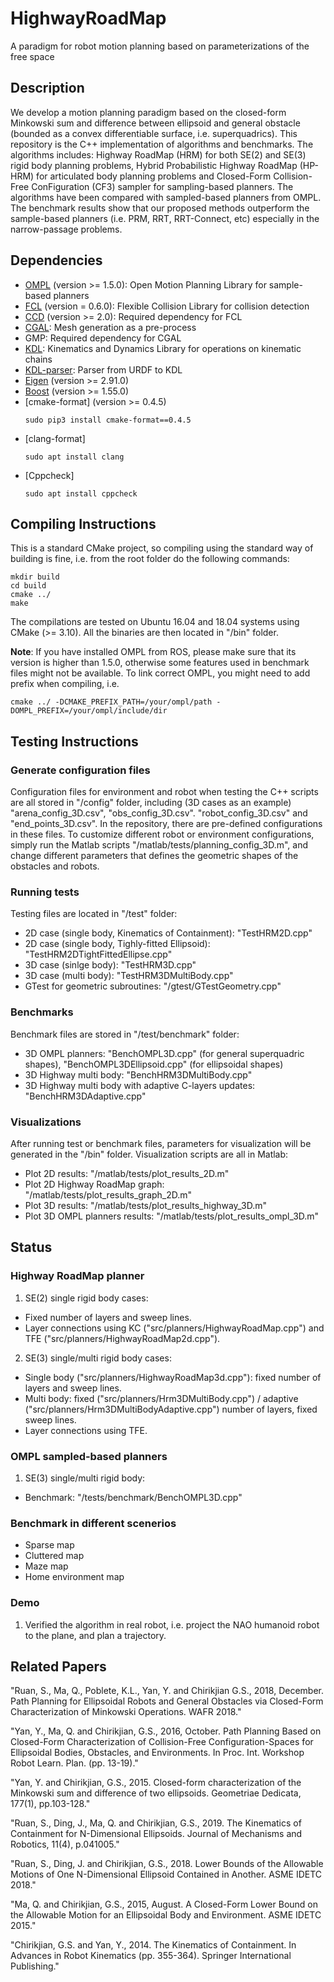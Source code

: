 # HighwayRoadMap
A paradigm for robot motion planning based on parameterizations of the free space

## Description
We develop a motion planning paradigm based on the closed-form Minkowski sum and difference between ellipsoid and general obstacle (bounded as a convex differentiable surface, i.e. superquadrics). This repository is the C++ implementation of algorithms and benchmarks. The algorithms includes: Highway RoadMap (HRM) for both SE(2) and SE(3) rigid body planning problems, Hybrid Probabilistic Highway RoadMap (HP-HRM) for articulated body planning problems and Closed-Form Collision-Free ConFiguration (CF3) sampler for sampling-based planners. The algorithms have been compared with sampled-based planners from OMPL. The benchmark results show that our proposed methods outperform the sample-based planners (i.e. PRM, RRT, RRT-Connect, etc) especially in the narrow-passage problems.

## Dependencies
- [OMPL](https://ompl.kavrakilab.org/installation.html) (version >= 1.5.0): Open Motion Planning Library for sample-based planners
- [FCL](https://github.com/flexible-collision-library/fcl) (version = 0.6.0): Flexible Collision Library for collision detection
- [CCD](https://github.com/danfis/libccd) (version >= 2.0): Required dependency for FCL
- [CGAL](https://www.cgal.org/): Mesh generation as a pre-process
- GMP: Required dependency for CGAL
- [KDL](https://orocos.org/wiki/orocos/kdl-wiki.html): Kinematics and Dynamics Library for operations on kinematic chains
- [KDL-parser](http://wiki.ros.org/kdl_parser): Parser from URDF to KDL
- [Eigen](http://eigen.tuxfamily.org/index.php?title=Main_Page) (version >= 2.91.0)
- [Boost](https://www.boost.org/) (version >= 1.55.0)
- [cmake-format] (version >= 0.4.5)
    ```
    sudo pip3 install cmake-format==0.4.5
    ```
- [clang-format]
    ```
    sudo apt install clang
    ```
- [Cppcheck]
    ```
    sudo apt install cppcheck
    ```

## Compiling Instructions
This is a standard CMake project, so compiling using the standard way of building is fine, i.e. from the root folder do the following commands:
```
mkdir build
cd build
cmake ../
make
```
The compilations are tested on Ubuntu 16.04 and 18.04 systems using CMake (>= 3.10). All the binaries are then located in "/bin" folder.

**Note**: If you have installed OMPL from ROS, please make sure that its version is higher than 1.5.0, otherwise some features used in benchmark files might not be available. To link correct OMPL, you might need to add prefix when compiling, i.e.
```
cmake ../ -DCMAKE_PREFIX_PATH=/your/ompl/path -DOMPL_PREFIX=/your/ompl/include/dir
```

## Testing Instructions
### Generate configuration files
Configuration files for environment and robot when testing the C++ scripts are all stored in "/config" folder, including (3D cases as an example) "arena_config_3D.csv", "obs_config_3D.csv". "robot_config_3D.csv" and "end_points_3D.csv". In the repository, there are pre-defined configurations in these files. To customize different robot or environment configurations, simply run the Matlab scripts "/matlab/tests/planning_config_3D.m", and change different parameters that defines the geometric shapes of the obstacles and robots.

### Running tests
Testing files are located in "/test" folder:
- 2D case (single body, Kinematics of Containment): "TestHRM2D.cpp"
- 2D case (single body, Tighly-fitted Ellipsoid): "TestHRM2DTightFittedEllipse.cpp"
- 3D case (sinlge body): "TestHRM3D.cpp"
- 3D case (multi body): "TestHRM3DMultiBody.cpp"
- GTest for geometric subroutines: "/gtest/GTestGeometry.cpp"

### Benchmarks
Benchmark files are stored in "/test/benchmark" folder:
- 3D OMPL planners: "BenchOMPL3D.cpp" (for general superquadric shapes), "BenchOMPL3DEllipsoid.cpp" (for ellipsoidal shapes)
- 3D Highway multi body: "BenchHRM3DMultiBody.cpp"
- 3D Highway multi body with adaptive C-layers updates: "BenchHRM3DAdaptive.cpp"

### Visualizations
After running test or benchmark files, parameters for visualization will be generated in the "/bin" folder. Visualization scripts are all in Matlab:
- Plot 2D results: "/matlab/tests/plot_results_2D.m"
- Plot 2D Highway RoadMap graph: "/matlab/tests/plot_results_graph_2D.m"
- Plot 3D results: "/matlab/tests/plot_results_highway_3D.m"
- Plot 3D OMPL planners results: "/matlab/tests/plot_results_ompl_3D.m"

## Status
### Highway RoadMap planner
1. SE(2) single rigid body cases: 
- Fixed number of layers and sweep lines.
- Layer connections using KC ("src/planners/HighwayRoadMap.cpp") and TFE ("src/planners/HighwayRoadMap2d.cpp").

2. SE(3) single/multi rigid body cases:
- Single body ("src/planners/HighwayRoadMap3d.cpp"): fixed number of layers and sweep lines.
- Multi body: fixed ("src/planners/Hrm3DMultiBody.cpp") / adaptive ("src/planners/Hrm3DMultiBodyAdaptive.cpp") number of layers, fixed sweep lines.
- Layer connections using TFE.

### OMPL sampled-based planners
1. SE(3) single/multi rigid body:
- Benchmark: "/tests/benchmark/BenchOMPL3D.cpp"

### Benchmark in different scenerios
- Sparse map
- Cluttered map
- Maze map
- Home environment map

### Demo
1. Verified the algorithm in real robot, i.e. project the NAO humanoid robot to the plane, and plan a trajectory.

## Related Papers
"Ruan, S., Ma, Q., Poblete, K.L., Yan, Y. and Chirikjian G.S., 2018, December. Path Planning for Ellipsoidal Robots and General Obstacles via Closed-Form Characterization of Minkowski Operations. WAFR 2018."

"Yan, Y., Ma, Q. and Chirikjian, G.S., 2016, October. Path Planning Based on Closed-Form Characterization of Collision-Free Configuration-Spaces for Ellipsoidal Bodies, Obstacles, and Environments. In Proc. Int. Workshop Robot Learn. Plan. (pp. 13-19)."

"Yan, Y. and Chirikjian, G.S., 2015. Closed-form characterization of the Minkowski sum and difference of two ellipsoids. Geometriae Dedicata, 177(1), pp.103-128."

"Ruan, S., Ding, J., Ma, Q. and Chirikjian, G.S., 2019. The Kinematics of Containment for N-Dimensional Ellipsoids. Journal of Mechanisms and Robotics, 11(4), p.041005."

"Ruan, S., Ding, J. and Chirikjian, G.S., 2018. Lower Bounds of the Allowable Motions of One N-Dimensional Ellipsoid Contained in Another. ASME IDETC 2018."

"Ma, Q. and Chirikjian, G.S., 2015, August. A Closed-Form Lower Bound on the Allowable Motion for an Ellipsoidal Body and Environment. ASME IDETC 2015."

"Chirikjian, G.S. and Yan, Y., 2014. The Kinematics of Containment. In Advances in Robot Kinematics (pp. 355-364). Springer International Publishing."

